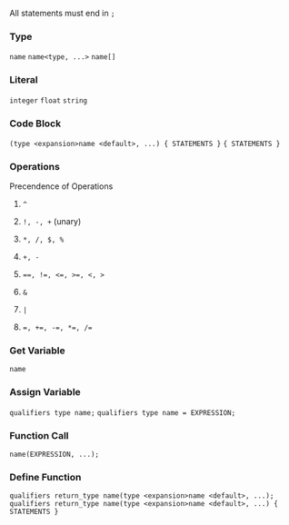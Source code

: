 All statements must end in `;`

### Type

`name`
`name<type, ...>`
`name[]`

### Literal

`integer`
`float`
`string`

### Code Block

`(type <expansion>name <default>, ...) { STATEMENTS }`
`{ STATEMENTS }`

### Operations

Precendence of Operations

1. `^`

2. `!, -, +` (unary)

3. `*, /, $, %`

4. `+, -`

5. `==, !=, <=, >=, <, >`

6. `&`

7. `|`

8. `=, +=, -=, *=, /=`

### Get Variable

`name`

### Assign Variable

`qualifiers type name;`
`qualifiers type name = EXPRESSION;`

### Function Call

`name(EXPRESSION, ...);`

### Define Function

`qualifiers return_type name(type <expansion>name <default>, ...);`
`qualifiers return_type name(type <expansion>name <default>, ...) { STATEMENTS }`
